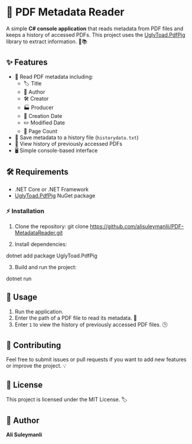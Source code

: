 # 📄 PDF Metadata Reader

A simple **C# console application** that reads metadata from PDF files and keeps a history of accessed PDFs. This project uses the [UglyToad.PdfPig](https://github.com/UglyToad/PdfPig) library to extract information. 🐛📚

## ✨ Features

- 📝 Read PDF metadata including:
  - 🏷️ Title
  - 👤 Author
  - 🛠️ Creator
  - 🏭 Producer
  - 📅 Creation Date
  - ✏️ Modified Date
  - 📄 Page Count
- 💾 Save metadata to a history file (`historydata.txt`)
- 📜 View history of previously accessed PDFs
- 🖥️ Simple console-based interface

## 🛠️ Requirements

- .NET Core or .NET Framework
- [UglyToad.PdfPig](https://www.nuget.org/packages/UglyToad.PdfPig/) NuGet package

### ⚡ Installation

1. Clone the repository:
git clone https://github.com/alisuleymanlii/PDF-MetadataReader.git

2. Install dependencies:

dotnet add package UglyToad.PdfPig

3. Build and run the project:

dotnet run


## 🚀 Usage

1. Run the application.
2. Enter the path of a PDF file to read its metadata. 📂
3. Enter `1` to view the history of previously accessed PDF files. 🕒

## 🤝 Contributing

Feel free to submit issues or pull requests if you want to add new features or improve the project. 💡

## 📄 License

This project is licensed under the MIT License. 🏷️

## 👤 Author

**Ali Suleymanli**


